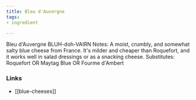 ```yaml
---
title: Bleu d'Auvergne
tags:
- ingredient

---
```

Bleu d'Auvergne BLUH-doh-VAIRN Notes: A moist, crumbly, and somewhat salty blue cheese from France. It's milder and cheaper than Roquefort, and it works well in salad dressings or as a snacking cheese. Substitutes: Roquefort OR Maytag Blue OR Fourme d'Ambert

### Links

* [[blue-cheeses]]
